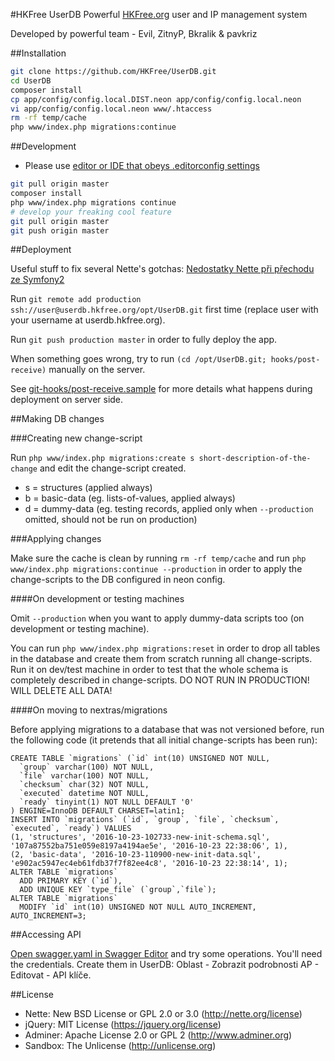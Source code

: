 #HKFree UserDB
Powerful [HKFree.org](http://www.hkfree.org) user and IP management system

Developed by powerful team - Evil, ZitnyP, Bkralik & pavkriz

##Installation

```bash
git clone https://github.com/HKFree/UserDB.git
cd UserDB
composer install
cp app/config/config.local.DIST.neon app/config/config.local.neon
vi app/config/config.local.neon www/.htaccess
rm -rf temp/cache
php www/index.php migrations:continue
```

##Development

- Please use [editor or IDE that obeys .editorconfig settings](http://editorconfig.org/#download)

```bash
git pull origin master
composer install
php www/index.php migrations continue
# develop your freaking cool feature
git pull origin master
git push origin master
```

##Deployment

Useful stuff to fix several Nette's gotchas: [Nedostatky Nette při přechodu ze Symfony2](https://quip.com/1DAjAVxx9gZ8)

Run `git remote add production ssh://user@userdb.hkfree.org/opt/UserDB.git` first time (replace user with your username at userdb.hkfree.org).

Run `git push production master` in order to fully deploy the app.

When something goes wrong, try to run `(cd /opt/UserDB.git; hooks/post-receive)` manually on the server.

See [git-hooks/post-receive.sample](git-hooks/post-receive.sample) for more details what happens during deployment on server side.

##Making DB changes

###Creating new change-script

Run
`php www/index.php migrations:create s short-description-of-the-change`
and edit the change-script created.

- s = structures (applied always)
- b = basic-data (eg. lists-of-values, applied always)
- d = dummy-data (eg. testing records, applied only when `--production` omitted, should not be run on production)

###Applying changes

Make sure the cache is clean by running `rm -rf temp/cache` and run
`php www/index.php migrations:continue --production`
in order to apply the change-scripts to the DB configured in neon config.

####On development or testing machines

Omit `--production` when you want to apply dummy-data scripts too (on development or testing machine).

You can run `php www/index.php migrations:reset` in order to drop all tables in the database and create them from scratch running all
 change-scripts. Run it on dev/test machine in order to test that the whole schema is completely described in change-scripts. DO NOT RUN IN PRODUCTION! WILL DELETE ALL DATA!

####On moving to nextras/migrations

Before applying migrations to a database that was not versioned before, run the following code (it pretends that all initial change-scripts has been run):
```
CREATE TABLE `migrations` (`id` int(10) UNSIGNED NOT NULL,
  `group` varchar(100) NOT NULL,
  `file` varchar(100) NOT NULL,
  `checksum` char(32) NOT NULL,
  `executed` datetime NOT NULL,
  `ready` tinyint(1) NOT NULL DEFAULT '0'
) ENGINE=InnoDB DEFAULT CHARSET=latin1;
INSERT INTO `migrations` (`id`, `group`, `file`, `checksum`, `executed`, `ready`) VALUES
(1, 'structures', '2016-10-23-102733-new-init-schema.sql', '107a87552ba751e059e8197a4194ae5e', '2016-10-23 22:38:06', 1),
(2, 'basic-data', '2016-10-23-110900-new-init-data.sql', 'e902ac5947ec4eb61fdb37f7f82ee4c8', '2016-10-23 22:38:14', 1);
ALTER TABLE `migrations`
  ADD PRIMARY KEY (`id`),
  ADD UNIQUE KEY `type_file` (`group`,`file`);
ALTER TABLE `migrations`
  MODIFY `id` int(10) UNSIGNED NOT NULL AUTO_INCREMENT, AUTO_INCREMENT=3;
```

##Accessing API

[Open swagger.yaml in Swagger Editor](http://editor.swagger.io/#/?import=https://raw.githubusercontent.com/HKFree/UserDB/master/swagger.yaml#/) and try some operations.
You'll need the credentials. Create them in UserDB: Oblast - Zobrazit podrobnosti AP - Editovat - API klíče.

##License

- Nette: New BSD License or GPL 2.0 or 3.0 (http://nette.org/license)
- jQuery: MIT License (https://jquery.org/license)
- Adminer: Apache License 2.0 or GPL 2 (http://www.adminer.org)
- Sandbox: The Unlicense (http://unlicense.org)
